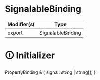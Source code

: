 # SignalableBinding

| Modifier(s)                            | Type                     |
|----------------------------------------|--------------------------|
| export | SignalableBinding |

# &#128712; Initializer

PropertyBinding & {
signal: string | string[];
}
